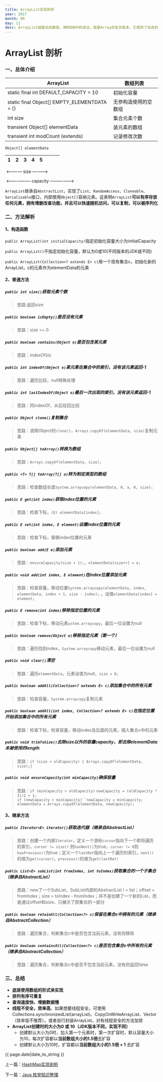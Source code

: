 ```yaml
---
title: ArrayList实现剖析
year: 2017
month: 09
day: 11
desc: ArrayList就是动态数组，用MSDN中的说法，就是Array的复杂版本，它提供了动态的增加和减少元素，实现了ICollection和IList接口，灵活的设置数组的大小等好处。但是，你真的了解它吗...
---
```


# ArrayList 剖析

### 一、总体介绍

ArrayList | 数组列表
---|---
static final int DEFAULT_CAPACITY = 10|初始化容量
static final Object[] EMPTY_ELEMENTDATA = {}|无参构造使用的空数组
int size | 集合元素个数
transient Object[] elementData | 装元素的数组
transient int modCount (extends) | 记录修改次数

`Object[] elementData`

1 | 2 | 3 | 4 | 5 |  |  |  |
---|---|---|---|---|---|---|---

&nbsp;<———— size ————>

&nbsp;<—————— capacity ——————>

`ArrayList`继承自`AbstractList`，实现了`List`、`RandomAccess`、`Cloneable`、`Serializable`接口，内部使用`Object[]`容纳元素。这表明`ArrayList`**可以有序存放任何元素，拥有增删改查功能，并且可以快速随机访问，可以复制，可以被序列化**

### 二、方法解析

#### 1、构造函数

`public ArrayList(int initialCapacity)`指定初始化容量大小为initialCapacity

`public ArrayList()`不指定初始化容量，默认为0或10(不同版本的JDK或不同)

`public ArrayList(Collection<? extends E> c)`用一个现有集合c，初始化新的ArrayList，c的元素作为elementData的元素

#### 2、普通方法

##### `public int size()`获取元素个数

> 思路:返回size

##### `public boolean isEmpty()`是否没有元素

> 思路：size == 0

##### `public boolean contains(Object o)`是否包含某元素

> 思路：indexOf(o)

##### `public int indexOf(Object o)`某元素在集合中的索引，没有该元素返回-1

> 思路：遍历比较，null特殊处理

##### `public int lastIndexOf(Object o)`最后一次出现的索引，没有该元素返回-1

> 思路：同indexOf，从后往回比较

##### `public Object clone()`复制集合

> 思路：调用Object的`clone()`，`Arrays.copyOf(elementData, size)`复制元素

##### `public Object[] toArray()`转换为数组

> 思路：`Arrays.copyOf(elementData, size);`

##### `public <T> T[] toArray(T[] a)`转为制定类型的数组

> 思路：检查数组长度`System.arraycopy(elementData, 0, a, 0, size);`

##### `public E get(int index)`获取index位置的元素

> 思路：检查下标，`(E) elementData[index];`

##### `public E set(int index, E element)`设置index位置的元素

> 思路：检查下标，替换index位置的元素

##### `public boolean add(E e)`添加元素

> 思路：`ensureCapacity(size + 1);`，`elementData[size++] = e;`

##### `public void add(int index, E element)`在index位置添加元素

> 思路：检查容量，移动位置`System.arraycopy(elementData, index, elementData, index + 1, size - index);` ，设值`elementData[index] = element;`

##### `public E remove(int index)`移除指定位置的元素

> 思路：检查下标，移动元素`ystem.arraycopy`，最后一位设置为null

##### `public boolean remove(Object o)`移除指定元素（第一个）

> 思路：遍历找到index，`System.arraycopy`移动元素，最后一位设置为null

##### `public void clear()`清空

> 思路：遍历`elementData`，元素设值为null，`size = 0;`

##### `public boolean addAll(Collection<? extends E> c)`添加集合中的所有元素

> 思路：检查容量，`System.arraycopy`复制元素

##### `public boolean addAll(int index, Collection<? extends E> c)`在指定位置开始添加集合中的所有元素

> 思路：检查下标，检查容量，移动index及后面的元素，插入集合c中的元素

##### `public void trimToSize()`去除size以外的容量capacity，即去除elementData未被使用的length

> 思路：`if (size < oldCapacity) { Arrays.copyOf(elementData, size);}`

##### `public void ensureCapacity(int minCapacity)`确保容量

> 思路：`if (minCapacity > oldCapacity)` `newCapacity = (oldCapacity * 3)/2 + 1;`  <br/>`if (newCapacity < minCapacity)``newCapacity = minCapacity;`  <br/>`elementData = Arrays.copyOf(elementData, newCapacity);`

#### 3、继承方法

##### `public Iterator<E> iterator()`获取迭代器（继承自AbstractList）

> 思路：创建一个内部`Iterator`，定义一个游标`cursor`指向下一个即将遍历的索引，`cursor != size()` 则`hasNext()`为true，`cursor != 0`则`hasPrevious()`为true；定义一个`lastRet`指向上一个遍历的索引，`next()`的值为`get(cursor)`，`previous()`的值为`get(lastRet)`

##### `public List<E> subList(int fromIndex, int toIndex)`获取集合的一个子集合（继承自AbstractList）

> 思路：new了一个SubList，SubList内部的AbstractList<E> l = list；offset = fromIndex；size = toIndex - fromIndex；并不是创建了一个新的List，而是通过offset和size，只展示了原集合的一部分

##### `public boolean retainAll(Collection<?> c)`保留在集合c中拥有的元素（继承自AbstractCollection）

> 思路：遍历集合，判断集合c中是否包含当前元素，没有则移除

##### `public boolean containsAll(Collection<?> c)`是否包含集合c中所有的元素（继承自AbstractCollection）

> 思路：遍历集合，判断集合c中是否不包含当前元素，没有则返回false

### 三、总结

- **底层使用数组的形式来实现**
- **排列有序可重复**
- **查询速度快、增删数据慢**
- **线程不安全，效率高**，如果想要线程安全，可使用Collections.synchronizedList(arrayList)、CopyOnWriteArrayList、Vector（效率低不推荐）。或者自行封装ArrayList，对有线程安全的方法加锁
- **ArrayList创建时的大小为0 或 10（JDK版本不同，实现不同）**
    - 创建默认大小为0时，加入第一个元素时，第一次扩容时，默认容量大小为10，每次扩容都以**当前数组大小的1.5倍**去扩容
    - 创建默认大小为10时，扩容都以**当前数组大小的1.5倍 + 1** 去扩容

{{ page.date|date_to_string }}

<p>上一篇：<a href="https://mr-lanlin.github.io/2017/09/10/JavaHashMap.html">HashMap实现剖析</a></p>

<p>下一篇：<a href="https://mr-lanlin.github.io/2017/09/10/JavaEnumeration.html">Java 枚举知识整理</a></p>